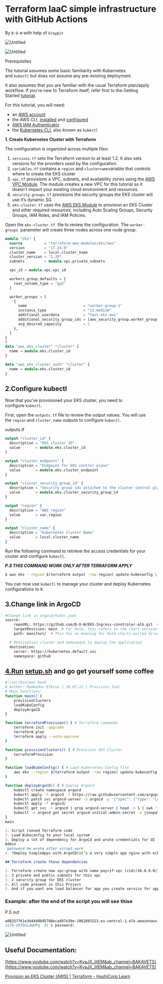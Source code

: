 # Terraform IaaC simple infrastructure with GitHub Actions

By  `B-O-W` with help of `Graypit`

![Untitled](Terraform%20IaC%20simple%20infrastructure%20with%20GitHub%20Ac%2058bb1b8160194bad875a5685604d5bb1/Untitled.png)

![Untitled](Terraform%20IaC%20simple%20infrastructure%20with%20GitHub%20Ac%2058bb1b8160194bad875a5685604d5bb1/Untitled%201.png)

Prerequisites

The tutorial assumes some basic familiarity with Kubernetes and `kubectl` but does not assume any pre-existing deployment.

It also assumes that you are familiar with the usual Terraform plan/apply workflow. If you're new to Terraform itself, refer first to the Getting Started [tutorial](https://learn.hashicorp.com/collections/terraform/aws-get-started).

For this tutorial, you will need:

- an [AWS account](https://portal.aws.amazon.com/billing/signup?nc2=h_ct&src=default&redirect_url=https%3A%2F%2Faws.amazon.com%2Fregistration-confirmation#/start)
- the AWS CLI, [installed](https://docs.aws.amazon.com/cli/latest/userguide/getting-started-install.html) and [configured](https://docs.aws.amazon.com/cli/latest/userguide/cli-chap-configure.html)
- [AWS IAM Authenticator](https://docs.aws.amazon.com/eks/latest/userguide/install-aws-iam-authenticator.html)
- the [Kubernetes CLI](https://kubernetes.io/docs/tasks/tools/install-kubectl/), also known as `kubectl`

****1. Create Kubernetes Cluster with Terraform****

The configuration is organized across multiple files:

1. `versions.tf` sets the Terraform version to at least 1.2. It also sets versions for the providers used by the configuration.
2. `variables.tf` contains a `region` and `clustername`variable that controls where to create the EKS cluster
3. `vpc.tf` provisions a VPC, subnets, and availability zones using the [AWS VPC Module](https://registry.terraform.io/modules/terraform-aws-modules/vpc/aws/2.32.0). The module creates a new VPC for this tutorial so it doesn't impact your existing cloud environment and resources.
4. `security-groups.tf` provisions the security groups the EKS cluster will use it’s dynamic SG
5. `eks-cluster.tf` uses the [AWS EKS Module](https://registry.terraform.io/modules/terraform-aws-modules/eks/aws/11.0.0) to provision an EKS Cluster and other required resources, including Auto Scaling Groups, Security Groups, IAM Roles, and IAM Policies.

Open the `eks-cluster.tf`
 file to review the configuration. The `worker-groups`
 parameter will create three nodes across one node group.

```terraform
module "eks" {
  source          = "terraform-aws-modules/eks/aws"
  version         = "17.24.0"
  cluster_name    = local.cluster_name
  cluster_version = "1.20"
  subnets         = module.vpc.private_subnets

  vpc_id = module.vpc.vpc_id

  workers_group_defaults = {
    root_volume_type = "gp2"
  }

  worker_groups = [
    {
      name                          = "worker-group-1"
      instance_type                 = "t2.medium"
      additional_userdata           = "test-eks-aws"
      additional_security_group_ids = [aws_security_group.worker_group_mgmt_one.id]
      asg_desired_capacity          = 2
    },
  ]
}
#
data "aws_eks_cluster" "cluster" {
  name = module.eks.cluster_id
}

data "aws_eks_cluster_auth" "cluster" {
  name = module.eks.cluster_id
}
```

## 2.Configure kubectl

Now that you've provisioned your EKS cluster, you need to configure `kubectl`.

First, open the `outputs.tf` file to review the output values. You will use the `region` and `cluster_name` outputs to configure `kubectl`.

outputs.tf

```terraform
output "cluster_id" {
  description = "EKS cluster ID"
  value       = module.eks.cluster_id
}

output "cluster_endpoint" {
  description = "Endpoint for EKS control plane"
  value       = module.eks.cluster_endpoint
}

output "cluster_security_group_id" {
  description = "Security group ids attached to the cluster control plane"
  value       = module.eks.cluster_security_group_id
}

output "region" {
  description = "AWS region"
  value       = var.region
}

output "cluster_name" {
  description = "Kubernetes Cluster Name"
  value       = local.cluster_name
}
```

Run the following command to retrieve the access credentials for your cluster and configure `kubectl`.

***P.S THIS COMMAND WORK ONLY AFTER TERRAFORM APPLY***

```bash
$ aws eks --region $(terraform output -raw region) update-kubeconfig \    --name $(terraform output -raw cluster_name)
```

You can now use `kubectl` to manage your cluster and deploy Kubernetes configurations to it.

## 3.Change link in ArgoCD

```bash
#Change link in argocd/kuber.yaml 
source:
    repoURL: https://github.com/B-O-W/EKS-Ingress-conntroler-alb.git  # Can point to either a Helm chart repo or a git repo.
    targetRevision: main  # For Helm, this refers to the chart version.
    path: manifest/  # This has no meaning for Helm charts pulled directly from a Helm repo instead of git.

  # Destination cluster and namespace to deploy the application
  destination:
    server: https://kubernetes.default.svc
    namespace: github

```

## [4.Run](http://4.Run) [setup.sh](http://setup.sh) and go get yourself some coffee

```bash
#!/usr/bin/env bash
# Author: Mammadov Elbrus | 28.07.22 | Provision IaaC
# Main Functions:
function main() {
    provisionClusters
    loadKubeConfig
    deployArgoCD
}

function terraformProvision() { # Terraform commands
    terraform init -upgrade
    terraform plan
    terraform apply --auto-approve
}

function provisionClusters() { # Provision EKS Cluster
    terraformProvision
}

function loadKubeConfig() { # Load Kubernetes Config file
    aws eks --region $(terraform output -raw region) update-kubeconfig --name $(terraform output -raw cluster_name)
}

function deployArgoCD() { # Deploy ArgoCd
    kubectl create namespace argocd
    kubectl apply -n argocd -f https://raw.githubusercontent.com/argoproj/argo-cd/stable/manifests/install.yaml
    kubectl patch svc argocd-server -n argocd -p '{"spec": {"type": "LoadBalancer"}}'
    kubectl apply -f argocd/
    kubectl get svc -n argocd | grep argocd-server | head -n 1 | awk '{print$4}'; echo "  Go to this link it's alb default user admin"
    kubectl -n argocd get secret argocd-initial-admin-secret -o jsonpath="{.data.password}" | base64 -d; |echo "  It's password:"
}
main
```

```markdown
1. Script runned Terraform code
2. Load Kubeconfig to your local system
3. Deploy a lot of dependency for ArgoCd and wrote credentials for UI
Admin
`password he wrote after script work`
4. *Deploy SimpleApps with ArgoCD(it’s a very simple app nginx with echo banana/apple)*

## Terraform create those dependencies

1. Terraform create new vpc-group with name payrif-vpc (cidr/10.0.0.0/16)
2. 3 private and public subnets for this vpc 
3. 2 security group for EKS cluster
4. All code present in this Project
5. And if you want one load balancer for app you create service for app and automaticly loadbalancer created and mounted for this service/pod
```

### Example: after the end of the script you will see thise

P.S out 

```bash
a08257761e3d4440b95788ecad07e30e-1062891523.eu-central-1.elb.amazonaws.com Go to this link it's alb default user admin
zz7G-xkTOuLawhPq  It's password:
```

![Untitled](Terraform%20IaC%20simple%20infrastructure%20with%20GitHub%20Ac%2058bb1b8160194bad875a5685604d5bb1/Untitled%202.png)

## ****Useful Documentation:****

[https://www.youtube.com/watch?v=KyaJX_litEM&ab_channel=BAKAVETS](https://www.youtube.com/watch?v=KyaJX_litEM&ab_channel=BAKAVETS)

[Provision an EKS Cluster (AWS) | Terraform - HashiCorp Learn](https://learn.hashicorp.com/tutorials/terraform/eks)
